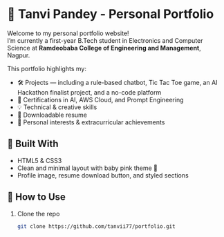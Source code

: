 # 🌸 Tanvi Pandey - Personal Portfolio

Welcome to my personal portfolio website!  
I’m currently a first-year B.Tech student in Electronics and Computer Science at **Ramdeobaba College of Engineering and Management**, Nagpur.

This portfolio highlights my:
- 🛠️ Projects — including a rule-based chatbot, Tic Tac Toe game, an AI Hackathon finalist project, and a no-code platform
- 📜 Certifications in AI, AWS Cloud, and Prompt Engineering
- 💡 Technical & creative skills
- 📄 Downloadable resume
- 🎨 Personal interests & extracurricular achievements

## 🔧 Built With
- HTML5 & CSS3
- Clean and minimal layout with baby pink theme 💖
- Profile image, resume download button, and styled sections

## 📂 How to Use
1. Clone the repo  
   ```bash
   git clone https://github.com/tanvii77/portfolio.git
